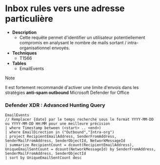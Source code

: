 # Inbox rules vers une adresse particulière

- **Description**
    - Cette requête permet d'identifier un utilisateur potentiellement compromis en analysant le nombre de mails sortant / intra-organisationnel envoyés.  
- **Techniques** 
    - T1566
 - **Tables**
   - EmailEvents
  
> [!NOTE]
> Il est fortement recommandé d'activer une limite d'envois dans les stratégies **anti-spam outbound** Microsoft Defender for Office


### Defender XDR : Advanced Hunting Query 
```KQL
EmailEvents
// Remplacer {date} par le temps recherché sous le format YYYY-MM-DD ou YYYY-MM-DD HH:MM pour une meilleure précision
| where Timestamp between (<start> .. <end>) 
| where EmailDirection in ("Outbound","Intra-org")
| project RecipientEmailAddress, SenderFromAddress, SenderMailFromAddress, SenderObjectId, NetworkMessageId 
| summarize RecipientCount = dcount(RecipientEmailAddress), UniqueEmailSentCount = dcount(NetworkMessageId) by SenderFromAddress, SenderMailFromAddress, SenderObjectId
| sort by UniqueEmailSentCount desc 
```

